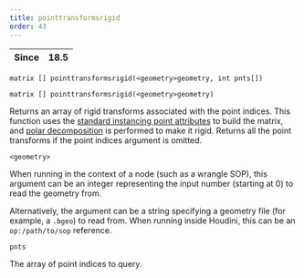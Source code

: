 ```yaml
---
title: pointtransformsrigid
order: 43
---
```

| Since | 18.5 |
| --- | --- |

`matrix [] pointtransformsrigid(<geometry>geometry, int pnts[])`

`matrix [] pointtransformsrigid(<geometry>geometry)`

Returns an array of rigid transforms associated with the point indices.
This function uses the [standard instancing point attributes](../../copy/instanceattrs.html) to build the matrix, and [polar decomposition](/en/houdini-vex/transforms-and-space/polardecomp "Computes the polar decomposition of a matrix.") is performed to make it rigid.
Returns all the point transforms if the point indices argument is omitted.

`<geometry>`

When running in the context of a node (such as a wrangle SOP), this argument can be an integer representing the input number (starting at 0) to read the geometry from.

Alternatively, the argument can be a string specifying a geometry file (for example, a `.bgeo`) to read from. When running inside Houdini, this can be an `op:/path/to/sop` reference.

`pnts`

The array of point indices to query.

